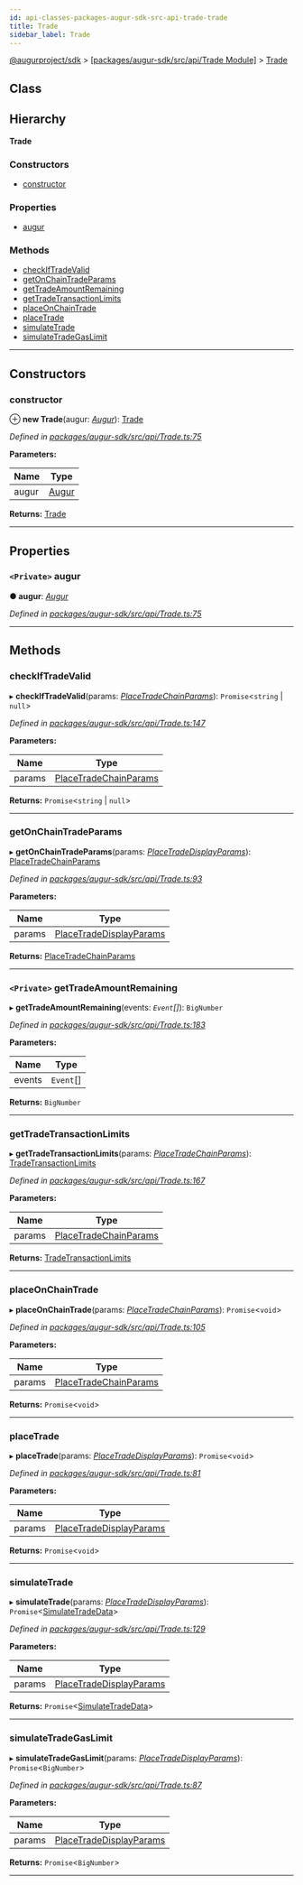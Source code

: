 ```yaml
---
id: api-classes-packages-augur-sdk-src-api-trade-trade
title: Trade
sidebar_label: Trade
---
```


[@augurproject/sdk](api-readme.md) > [[packages/augur-sdk/src/api/Trade Module]](api-modules-packages-augur-sdk-src-api-trade-module.md) > [Trade](api-classes-packages-augur-sdk-src-api-trade-trade.md)

## Class

## Hierarchy

**Trade**

### Constructors

* [constructor](api-classes-packages-augur-sdk-src-api-trade-trade.md#constructor)

### Properties

* [augur](api-classes-packages-augur-sdk-src-api-trade-trade.md#augur)

### Methods

* [checkIfTradeValid](api-classes-packages-augur-sdk-src-api-trade-trade.md#checkiftradevalid)
* [getOnChainTradeParams](api-classes-packages-augur-sdk-src-api-trade-trade.md#getonchaintradeparams)
* [getTradeAmountRemaining](api-classes-packages-augur-sdk-src-api-trade-trade.md#gettradeamountremaining)
* [getTradeTransactionLimits](api-classes-packages-augur-sdk-src-api-trade-trade.md#gettradetransactionlimits)
* [placeOnChainTrade](api-classes-packages-augur-sdk-src-api-trade-trade.md#placeonchaintrade)
* [placeTrade](api-classes-packages-augur-sdk-src-api-trade-trade.md#placetrade)
* [simulateTrade](api-classes-packages-augur-sdk-src-api-trade-trade.md#simulatetrade)
* [simulateTradeGasLimit](api-classes-packages-augur-sdk-src-api-trade-trade.md#simulatetradegaslimit)

---

## Constructors

<a id="constructor"></a>

###  constructor

⊕ **new Trade**(augur: *[Augur](api-classes-packages-augur-sdk-src-augur-augur.md)*): [Trade](api-classes-packages-augur-sdk-src-api-trade-trade.md)

*Defined in [packages/augur-sdk/src/api/Trade.ts:75](https://github.com/AugurProject/augur/blob/bae2172ca0/packages/augur-sdk/src/api/Trade.ts#L75)*

**Parameters:**

| Name | Type |
| ------ | ------ |
| augur | [Augur](api-classes-packages-augur-sdk-src-augur-augur.md) |

**Returns:** [Trade](api-classes-packages-augur-sdk-src-api-trade-trade.md)

___

## Properties

<a id="augur"></a>

### `<Private>` augur

**● augur**: *[Augur](api-classes-packages-augur-sdk-src-augur-augur.md)*

*Defined in [packages/augur-sdk/src/api/Trade.ts:75](https://github.com/AugurProject/augur/blob/bae2172ca0/packages/augur-sdk/src/api/Trade.ts#L75)*

___

## Methods

<a id="checkiftradevalid"></a>

###  checkIfTradeValid

▸ **checkIfTradeValid**(params: *[PlaceTradeChainParams](api-interfaces-packages-augur-sdk-src-api-trade-placetradechainparams.md)*): `Promise`<`string` \| `null`>

*Defined in [packages/augur-sdk/src/api/Trade.ts:147](https://github.com/AugurProject/augur/blob/bae2172ca0/packages/augur-sdk/src/api/Trade.ts#L147)*

**Parameters:**

| Name | Type |
| ------ | ------ |
| params | [PlaceTradeChainParams](api-interfaces-packages-augur-sdk-src-api-trade-placetradechainparams.md) |

**Returns:** `Promise`<`string` \| `null`>

___
<a id="getonchaintradeparams"></a>

###  getOnChainTradeParams

▸ **getOnChainTradeParams**(params: *[PlaceTradeDisplayParams](api-interfaces-packages-augur-sdk-src-api-trade-placetradedisplayparams.md)*): [PlaceTradeChainParams](api-interfaces-packages-augur-sdk-src-api-trade-placetradechainparams.md)

*Defined in [packages/augur-sdk/src/api/Trade.ts:93](https://github.com/AugurProject/augur/blob/bae2172ca0/packages/augur-sdk/src/api/Trade.ts#L93)*

**Parameters:**

| Name | Type |
| ------ | ------ |
| params | [PlaceTradeDisplayParams](api-interfaces-packages-augur-sdk-src-api-trade-placetradedisplayparams.md) |

**Returns:** [PlaceTradeChainParams](api-interfaces-packages-augur-sdk-src-api-trade-placetradechainparams.md)

___
<a id="gettradeamountremaining"></a>

### `<Private>` getTradeAmountRemaining

▸ **getTradeAmountRemaining**(events: *`Event`[]*): `BigNumber`

*Defined in [packages/augur-sdk/src/api/Trade.ts:183](https://github.com/AugurProject/augur/blob/bae2172ca0/packages/augur-sdk/src/api/Trade.ts#L183)*

**Parameters:**

| Name | Type |
| ------ | ------ |
| events | `Event`[] |

**Returns:** `BigNumber`

___
<a id="gettradetransactionlimits"></a>

###  getTradeTransactionLimits

▸ **getTradeTransactionLimits**(params: *[PlaceTradeChainParams](api-interfaces-packages-augur-sdk-src-api-trade-placetradechainparams.md)*): [TradeTransactionLimits](api-interfaces-packages-augur-sdk-src-api-trade-tradetransactionlimits.md)

*Defined in [packages/augur-sdk/src/api/Trade.ts:167](https://github.com/AugurProject/augur/blob/bae2172ca0/packages/augur-sdk/src/api/Trade.ts#L167)*

**Parameters:**

| Name | Type |
| ------ | ------ |
| params | [PlaceTradeChainParams](api-interfaces-packages-augur-sdk-src-api-trade-placetradechainparams.md) |

**Returns:** [TradeTransactionLimits](api-interfaces-packages-augur-sdk-src-api-trade-tradetransactionlimits.md)

___
<a id="placeonchaintrade"></a>

###  placeOnChainTrade

▸ **placeOnChainTrade**(params: *[PlaceTradeChainParams](api-interfaces-packages-augur-sdk-src-api-trade-placetradechainparams.md)*): `Promise`<`void`>

*Defined in [packages/augur-sdk/src/api/Trade.ts:105](https://github.com/AugurProject/augur/blob/bae2172ca0/packages/augur-sdk/src/api/Trade.ts#L105)*

**Parameters:**

| Name | Type |
| ------ | ------ |
| params | [PlaceTradeChainParams](api-interfaces-packages-augur-sdk-src-api-trade-placetradechainparams.md) |

**Returns:** `Promise`<`void`>

___
<a id="placetrade"></a>

###  placeTrade

▸ **placeTrade**(params: *[PlaceTradeDisplayParams](api-interfaces-packages-augur-sdk-src-api-trade-placetradedisplayparams.md)*): `Promise`<`void`>

*Defined in [packages/augur-sdk/src/api/Trade.ts:81](https://github.com/AugurProject/augur/blob/bae2172ca0/packages/augur-sdk/src/api/Trade.ts#L81)*

**Parameters:**

| Name | Type |
| ------ | ------ |
| params | [PlaceTradeDisplayParams](api-interfaces-packages-augur-sdk-src-api-trade-placetradedisplayparams.md) |

**Returns:** `Promise`<`void`>

___
<a id="simulatetrade"></a>

###  simulateTrade

▸ **simulateTrade**(params: *[PlaceTradeDisplayParams](api-interfaces-packages-augur-sdk-src-api-trade-placetradedisplayparams.md)*): `Promise`<[SimulateTradeData](api-interfaces-packages-augur-sdk-src-api-trade-simulatetradedata.md)>

*Defined in [packages/augur-sdk/src/api/Trade.ts:129](https://github.com/AugurProject/augur/blob/bae2172ca0/packages/augur-sdk/src/api/Trade.ts#L129)*

**Parameters:**

| Name | Type |
| ------ | ------ |
| params | [PlaceTradeDisplayParams](api-interfaces-packages-augur-sdk-src-api-trade-placetradedisplayparams.md) |

**Returns:** `Promise`<[SimulateTradeData](api-interfaces-packages-augur-sdk-src-api-trade-simulatetradedata.md)>

___
<a id="simulatetradegaslimit"></a>

###  simulateTradeGasLimit

▸ **simulateTradeGasLimit**(params: *[PlaceTradeDisplayParams](api-interfaces-packages-augur-sdk-src-api-trade-placetradedisplayparams.md)*): `Promise`<`BigNumber`>

*Defined in [packages/augur-sdk/src/api/Trade.ts:87](https://github.com/AugurProject/augur/blob/bae2172ca0/packages/augur-sdk/src/api/Trade.ts#L87)*

**Parameters:**

| Name | Type |
| ------ | ------ |
| params | [PlaceTradeDisplayParams](api-interfaces-packages-augur-sdk-src-api-trade-placetradedisplayparams.md) |

**Returns:** `Promise`<`BigNumber`>

___

